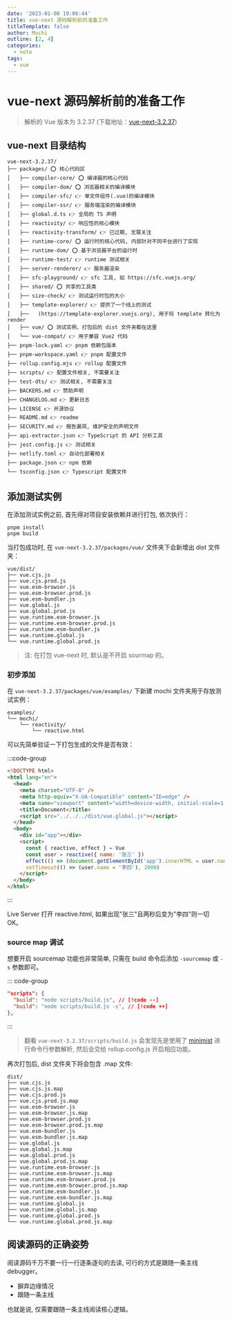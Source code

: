 ```yaml
---
date: '2023-01-08 19:06:44'
title: vue-next 源码解析前的准备工作
titleTemplate: false
author: Mochi
outline: [2, 4]
categories:
  - note
tags:
  - vue
---
```


# vue-next 源码解析前的准备工作

> 解析的 Vue 版本为 3.2.37 (下载地址：[vue-next-3.2.37](https://github.com/lemonnuu/vue-next-3.2.37))

## vue-next 目录结构

```text
vue-next-3.2.37/
├── packages/ ⭕ 核心代码区
│   ├── compiler-core/ ⭕ 编译器的核心代码
│   ├── compiler-dom/ ⭕ 浏览器相关的编译模块
│   ├── compiler-sfc/ 👉 单文件组件(.vue)的编译模块
│   ├── compiler-ssr/ 👉 服务端渲染的编译模块
│   ├── global.d.ts 👉 全局的 TS 声明
│   ├── reactivity/ 👉 响应性的核心模块
│   ├── reactivity-transform/ 👉 已过期, 无需关注
│   ├── runtime-core/ ⭕ 运行时的核心代码, 内部针对不同平台进行了实现
│   ├── runtime-dom/ ⭕ 基于浏览器平台的运行时
│   ├── runtime-test/ 👉 runtime 测试相关
│   ├── server-renderer/ 👉 服务器渲染
│   ├── sfc-playground/ 👉 sfc 工具, 如 https://sfc.vuejs.org/
│   ├── shared/ ⭕ 共享的工具类
│   ├── size-check/ 👉 测试运行时包的大小
│   ├── template-explorer/ 👉 提供了一个线上的测试
│   ├──   (https://template-explorer.vuejs.org), 用于将 template 转化为 render
│   ├── vue/ ⭕ 测试实例、打包后的 dist 文件夹都在这里
│   └── vue-compat/ 👉 用于兼容 Vue2 代码
├── pnpm-lock.yaml 👉 pnpm 依赖包版本
├── pnpm-workspace.yaml 👉 pnpm 配置文件
├── rollup.config.mjs 👉 rollup 配置文件
├── scripts/ 👉 配置文件相关, 不需要关注
├── test-dts/ 👉 测试相关, 不需要关注
├── BACKERS.md 👉 赞助声明
├── CHANGELOG.md 👉 更新日志
├── LICENSE 👉 开源协议
├── README.md 👉 readme
├── SECURITY.md 👉 报告漏洞, 维护安全的声明文件
├── api-extractor.json 👉 TypeScript 的 API 分析工具
├── jest.config.js 👉 测试相关
├── netlify.toml 👉 自动化部署相关
├── package.json 👉 npm 依赖
└── tsconfig.json 👉 Typescript 配置文件
```

## 添加测试实例

在添加测试实例之前, 首先得对项目安装依赖并进行打包, 依次执行：

```shell
pnpm install
pnpm build
```

当打包成功时, 在 `vue-next-3.2.37/packages/vue/` 文件夹下会新增出 dist 文件夹：

```text
vue/dist/
├── vue.cjs.js
├── vue.cjs.prod.js
├── vue.esm-browser.js
├── vue.esm-browser.prod.js
├── vue.esm-bundler.js
├── vue.global.js
├── vue.global.prod.js
├── vue.runtime.esm-browser.js
├── vue.runtime.esm-browser.prod.js
├── vue.runtime.esm-bundler.js
├── vue.runtime.global.js
└── vue.runtime.global.prod.js
```

> 注: 在打包 vue-next 时, 默认是不开启 sourmap 的。

### 初步添加

在 `vue-next-3.2.37/packages/vue/examples/` 下新建 mochi 文件夹用于存放测试实例：

```
examples/
└── mochi/
    └── reactivity/
        └── reactive.html
```

可以先简单验证一下打包生成的文件是否有效：

:::code-group

```html [reactive.html]
<!DOCTYPE html>
<html lang="en">
  <head>
    <meta charset="UTF-8" />
    <meta http-equiv="X-UA-Compatible" content="IE=edge" />
    <meta name="viewport" content="width=device-width, initial-scale=1.0" />
    <title>Document</title>
    <script src="../../../dist/vue.global.js"></script>
  </head>
  <body>
    <div id="app"></div>
    <script>
      const { reactive, effect } = Vue
      const user = reactive({ name: '张三' })
      effect(() => (document.getElementById('app').innerHTML = user.name))
      setTimeout(() => (user.name = '李四'), 2000)
    </script>
  </body>
</html>
```

:::

Live Server 打开 reactive.html, 如果出现"张三"且两秒后变为"李四"则一切 OK。

### source map 调试

想要开启 sourcemap 功能也非常简单, 只需在 build 命令后添加 `-sourcemap` 或 `-s` 参数即可。

::: code-group

```json [package.json]
"scripts": {
  "build": "node scripts/build.js", // [!code --]
  "build": "node scripts/build.js -s", // [!code ++]
},
```

:::

> 翻看 `vue-next-3.2.37/scripts/build.js` 会发现先是使用了 [minimist](https://www.npmjs.com/package/minimist) 进行命令行参数解析, 然后会交给 rollup.config.js 开启相应功能。

再次打包后, dist 文件夹下将会包含 .map 文件:

```text
dist/
├── vue.cjs.js
├── vue.cjs.js.map
├── vue.cjs.prod.js
├── vue.cjs.prod.js.map
├── vue.esm-browser.js
├── vue.esm-browser.js.map
├── vue.esm-browser.prod.js
├── vue.esm-browser.prod.js.map
├── vue.esm-bundler.js
├── vue.esm-bundler.js.map
├── vue.global.js
├── vue.global.js.map
├── vue.global.prod.js
├── vue.global.prod.js.map
├── vue.runtime.esm-browser.js
├── vue.runtime.esm-browser.js.map
├── vue.runtime.esm-browser.prod.js
├── vue.runtime.esm-browser.prod.js.map
├── vue.runtime.esm-bundler.js
├── vue.runtime.esm-bundler.js.map
├── vue.runtime.global.js
├── vue.runtime.global.js.map
├── vue.runtime.global.prod.js
└── vue.runtime.global.prod.js.map
```

## 阅读源码的正确姿势

阅读源码千万不要一行一行逐条逐句的去读, 可行的方式是跟随一条主线 debugger。

- 摒弃边缘情况
- 跟随一条主线

也就是说, 仅需要跟随一条主线阅读核心逻辑。
